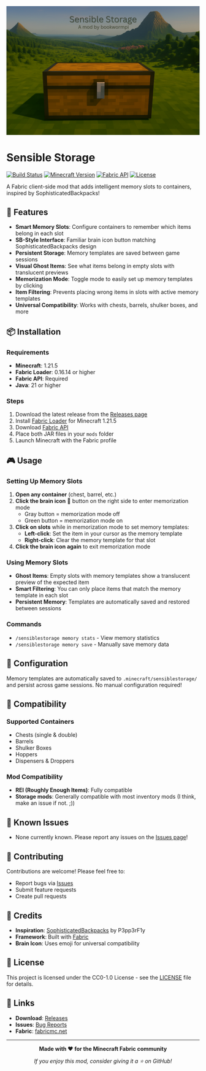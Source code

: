 <div align="center">

![Sensible Storage Banner](assets/banner.png)

</div>

# Sensible Storage

[![Build Status](https://github.com/bookwormpi/sensiblestorage/actions/workflows/build.yml/badge.svg)](https://github.com/bookwormpi/sensiblestorage/actions)
[![Minecraft Version](https://img.shields.io/badge/Minecraft-1.21.5-brightgreen.svg)](https://minecraft.net/)
[![Fabric API](https://img.shields.io/badge/Fabric%20API-Required-orange.svg)](https://fabricmc.net/use)
[![License](https://img.shields.io/badge/License-CC0--1.0-blue.svg)](LICENSE)

A Fabric client-side mod that adds intelligent memory slots to containers, inspired by SophisticatedBackpacks!

## 🧠 Features

- **Smart Memory Slots**: Configure containers to remember which items belong in each slot
- **SB-Style Interface**: Familiar brain icon button matching SophisticatedBackpacks design
- **Persistent Storage**: Memory templates are saved between game sessions
- **Visual Ghost Items**: See what items belong in empty slots with translucent previews
- **Memorization Mode**: Toggle mode to easily set up memory templates by clicking
- **Item Filtering**: Prevents placing wrong items in slots with active memory templates
- **Universal Compatibility**: Works with chests, barrels, shulker boxes, and more

## 📦 Installation

### Requirements
- **Minecraft**: 1.21.5
- **Fabric Loader**: 0.16.14 or higher
- **Fabric API**: Required
- **Java**: 21 or higher

### Steps
1. Download the latest release from the [Releases page](https://github.com/bookwormpi/sensiblestorage/releases)
2. Install [Fabric Loader](https://fabricmc.net/use/) for Minecraft 1.21.5
3. Download [Fabric API](https://modrinth.com/mod/fabric-api)
4. Place both JAR files in your `mods` folder
5. Launch Minecraft with the Fabric profile

## 🎮 Usage

### Setting Up Memory Slots

1. **Open any container** (chest, barrel, etc.)
2. **Click the brain icon** 🧠 button on the right side to enter memorization mode
   - Gray button = memorization mode off
   - Green button = memorization mode on
3. **Click on slots** while in memorization mode to set memory templates:
   - **Left-click**: Set the item in your cursor as the memory template
   - **Right-click**: Clear the memory template for that slot
4. **Click the brain icon again** to exit memorization mode

### Using Memory Slots

- **Ghost Items**: Empty slots with memory templates show a translucent preview of the expected item
- **Smart Filtering**: You can only place items that match the memory template in each slot
- **Persistent Memory**: Templates are automatically saved and restored between sessions


### Commands

- `/sensiblestorage memory stats` - View memory statistics
- `/sensiblestorage memory save` - Manually save memory data

## 🔧 Configuration

Memory templates are automatically saved to `.minecraft/sensiblestorage/` and persist across game sessions. No manual configuration required!

## 🎯 Compatibility

### Supported Containers
- Chests (single & double)
- Barrels
- Shulker Boxes
- Hoppers
- Dispensers & Droppers

### Mod Compatibility
- **REI (Roughly Enough Items)**: Fully compatible
- **Storage mods**: Generally compatible with most inventory mods (I think, make an issue if not. ;))

## 🐛 Known Issues

- None currently known. Please report any issues on the [Issues page](https://github.com/bookwormpi/sensiblestorage/issues)!

## 🤝 Contributing

Contributions are welcome! Please feel free to:
- Report bugs via [Issues](https://github.com/bookwormpi/sensiblestorage/issues)
- Submit feature requests
- Create pull requests

## 📝 Credits

- **Inspiration**: [SophisticatedBackpacks](https://github.com/P3pp3rF1y/SophisticatedBackpacks) by P3pp3rF1y
- **Framework**: Built with [Fabric](https://fabricmc.net/)
- **Brain Icon**: Uses emoji for universal compatibility

## 📄 License

This project is licensed under the CC0-1.0 License - see the [LICENSE](LICENSE) file for details.

## 🔗 Links

- **Download**: [Releases](https://github.com/bookwormpi/sensiblestorage/releases)
- **Issues**: [Bug Reports](https://github.com/bookwormpi/sensiblestorage/issues)
- **Fabric**: [fabricmc.net](https://fabricmc.net/)

---

<div align="center">

**Made with ❤️ for the Minecraft Fabric community**

*If you enjoy this mod, consider giving it a ⭐ on GitHub!*

</div>

